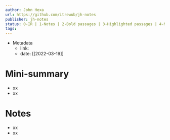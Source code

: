 ```yaml
---
author: John Hexa
url: https://github.com/itrewub/jh-notes
publisher: jh-notes
status: 0-IR | 1-Notes | 2-Bold passages | 3-Highlighted passages | 4-Mini-summary | 5-Remix
tags: 
---
```

- Metadata
	- link: 
	- date: [[2022-03-19]]
# Mini-summary
- xx
- xx
# Notes
- xx
- xx